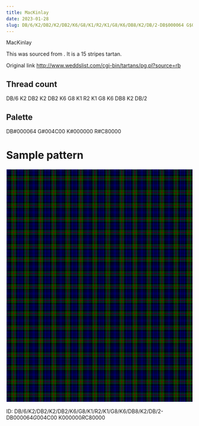 ```yaml
---
title: MacKinlay
date: 2023-01-28
slug: DB/6/K2/DB2/K2/DB2/K6/G8/K1/R2/K1/G8/K6/DB8/K2/DB/2-DB$000064 G$004C00 K$000000 R$C80000
---
```

MacKinlay

This was sourced from <no value>.  It is a 15 stripes tartan.

Original link http://www.weddslist.com/cgi-bin/tartans/pg.pl?source=rb

## Thread count
DB/6 K2 DB2 K2 DB2 K6 G8 K1 R2 K1 G8 K6 DB8 K2 DB/2

## Palette
DB#000064 G#004C00 K#000000 R#C80000

# Sample pattern

![Tartan detail](tartan.png "DB/6 K2 DB2 K2 DB2 K6 G8 K1 R2 K1 G8 K6 DB8 K2 DB/2 tartan")

ID: DB/6/K2/DB2/K2/DB2/K6/G8/K1/R2/K1/G8/K6/DB8/K2/DB/2-DB$000064 G$004C00 K$000000 R$C80000